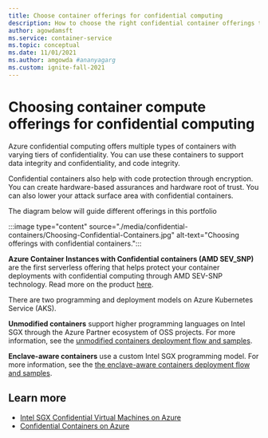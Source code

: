 ```yaml
---
title: Choose container offerings for confidential computing
description: How to choose the right confidential container offerings to meet your security, isolation and developer needs.
author: agowdamsft
ms.service: container-service
ms.topic: conceptual
ms.date: 11/01/2021
ms.author: amgowda #ananyagarg
ms.custom: ignite-fall-2021
---
```


# Choosing container compute offerings for confidential computing

Azure confidential computing offers multiple types of containers with varying tiers of confidentiality. You can use these containers to support data integrity and confidentiality, and code integrity.

Confidential containers also help with code protection through encryption. You can create hardware-based assurances and hardware root of trust. You can also lower your attack surface area with confidential containers.

The diagram below will guide different offerings in this portfolio

:::image type="content" source="./media/confidential-containers/Choosing-Confidential-Containers.jpg" alt-text="Choosing offerings with confidential containers.":::


**Azure Container Instances with Confidential containers (AMD SEV_SNP)** are the first serverless offering that helps protect your container deployments with confidential computing through AMD SEV-SNP technology. Read more on the product [here](https://aka.ms/ccacipreview).


There are two programming and deployment models on Azure Kubernetes Service (AKS). 
<!-- You can deploy containers with confidential application enclaves. This method of container deployments has the strongest security and compute isolation, with a lower Trusted Computing Base (TCB). Confidential containers based on Intel Software Guard Extensions (SGX) that run in the hardware-based Trusted Execution Environment (TEE) are available. These containers support lifting and shifting your existing container apps. Another option is to allow building custom apps with enclave awareness. -->

**Unmodified containers** support higher programming languages on Intel SGX through the Azure Partner ecosystem of OSS projects. For more information, see the [unmodified containers deployment flow and samples](./confidential-containers.md).

**Enclave-aware containers** use a custom Intel SGX programming model. For more information, see the [the enclave-aware containers deployment flow and samples](./enclave-aware-containers.md). 

<!-- ![Diagram of enclave confidential containers with Intel SGX, showing isolation and security boundaries.](./media/confidential-containers/confidential-container-intel-sgx.png) -->

## Learn more

- [Intel SGX Confidential Virtual Machines on Azure](./virtual-machine-solutions-sgx.md)
- [Confidential Containers on Azure](./confidential-containers.md)
